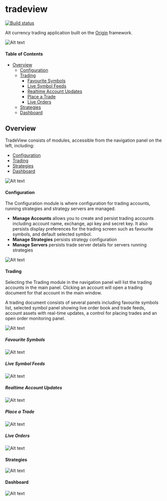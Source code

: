 # tradeview

[![Build status](https://ci.appveyor.com/api/projects/status/lsf9kuf5p93wvr0p/branch/master?svg=true)](https://ci.appveyor.com/project/grantcolley/tradeview/branch/master)

Alt currency trading application built on the [Origin](https://github.com/grantcolley/origin) framework.

![Alt text](/README-images/tradeview.PNG?raw=true "Trade View")

#### Table of Contents
* [Overview](#overview)
  * [Configuration](#configuration)
  * [Trading](#trading)  
    * [Favourite Symbols](#favourite-symbols)
    * [Live Symbol Feeds](#live-symbol-feeds)
    * [Realtime Account Updates](#realtime-account-updates)
    * [Place a Trade](#place-a-trade)
    * [Live Orders](#live-orders)  
  * [Strategies](#strategies)
  * [Dashboard](#dashboard)
  
## Overview
TradeView consists of modules, accessible from the navigation panel on the left, including:
  * [Configuration](#configuration)
  * [Trading](#trading)  
  * [Strategies](#strategies)
  * [Dashboard](#dashboard)
  
![Alt text](/README-images/navigationpanel.PNG?raw=true "Navigation Panel")

#### Configuration
The Configuration module is where configuration for trading accounts, running strategies and strategy servers are managed.

* **Manage Accounts** allows you to create and persist trading accounts including account name, exchange, api key and secret key. It also persists display preferences for the trading screen such as favourite symbols, and default selected symbol.
* **Manage Strategies** persists strategy configuration
* **Manage Servers** persists trade server details for servers running strategies 

![Alt text](/README-images/configuration.PNG?raw=true "Configuration")

#### Trading
Selecting the Trading module in the navigation panel will list the trading accounts in the main panel. Clicking an account will open a trading document for that account in the main window.

A trading document consists of several panels including favourite symbols list, selected symbol panel showing live order book and trade feeds, account assets with real-time updates, a control for placing trades and an open order monitoring panel.

![Alt text](/README-images/trading.PNG?raw=true "Trading")

##### Favourite Symbols
![Alt text](/README-images/symbols.PNG?raw=true "Favourite Symbols")

##### Live Symbol Feeds
![Alt text](/README-images/symbol.PNG?raw=true "Live Symbol Feeds")

##### Realtime Account Updates
![Alt text](/README-images/account.PNG?raw=true "Realtime Account Updates")

##### Place a Trade
![Alt text](/README-images/tradecontrol.PNG?raw=true "Place a Trade")

##### Live Orders
![Alt text](/README-images/orders.PNG?raw=true "Live Orders")

#### Strategies
![Alt text](/README-images/strategies.PNG?raw=true "Strategies")

#### Dashboard
![Alt text](/README-images/dashboard.PNG?raw=true "Dashboard")
